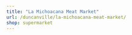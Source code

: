 ```yaml
---
title: "La Michoacana Meat Market"
url: /duncanville/la-michoacana-meat-market/
shop: supermarket
---
```

